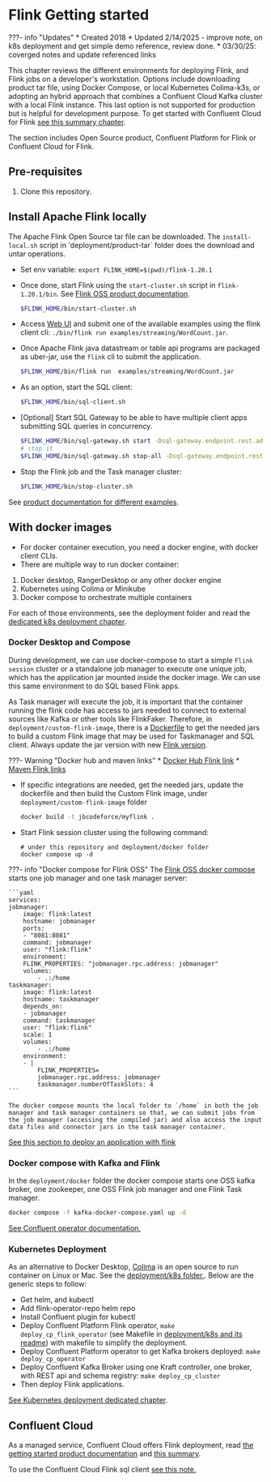 # Flink Getting started

???- info "Updates"
    * Created 2018 
    * Updated 2/14/2025 - improve note, on k8s deployment and get simple demo reference, review done. 
    * 03/30/25: coverged notes and update referenced links

This chapter reviews the different environments for deploying Flink, and Flink jobs on a developer's workstation. Options include  downloading product tar file, using Docker Compose, or local Kubernetes Colima-k3s, or adopting an hybrid approach that combines a Confluent Cloud Kafka cluster with a local Flink instance. This last option is not supported for production but is helpful for development purpose. To get started with Confluent Cloud for Flink [see this summary chapter](../techno/ccloud-flink.md).

The section includes Open Source product, Confluent Platform for Flink or Confluent Cloud for Flink.

## Pre-requisites

1. Clone this repository.

## Install Apache Flink locally

The Apache Flink Open Source tar file can be downloaded. The `install-local.sh` script in 'deployment/product-tar` folder does the download and untar operations.

* Set env variable: `export FLINK_HOME=$(pwd)/flink-1.20.1`

* Once done, start Flink using the `start-cluster.sh` script in `flink-1.20.1/bin`. See [Flink OSS product documentation](https://nightlies.apache.org/flink/flink-docs-release-1.20/docs/try-flink/local_installation/).

    ```sh
    $FLINK_HOME/bin/start-cluster.sh
    ```

* Access [Web UI](http://localhost:8081/#/overview) and submit one of the available examples using the flink client cli: `./bin/flink run examples/streaming/WordCount.jar`.
* Once Apache Flink java datastream or table api programs are packaged as uber-jar, use the `flink` cli to submit the application.

    ```sh
    $FLINK_HOME/bin/flink run  examples/streaming/WordCount.jar
    ```

* As an option, start the SQL client:

    ```sh
    $FLINK_HOME/bin/sql-client.sh
    ```

* [Optional] Start SQL Gateway to be able to have multiple client apps submitting SQL queries in concurrency.

    ```sh
    $FLINK_HOME/bin/sql-gateway.sh start -Dsql-gateway.endpoint.rest.address=localhost
    # stop it
    $FLINK_HOME/bin/sql-gateway.sh stop-all -Dsql-gateway.endpoint.rest.address=localhost
    ```

* Stop the Flink job and the Task manager cluster:

    ```sh
    $FLINK_HOME/bin/stop-cluster.sh
    ```

See [product documentation for different examples](https://nightlies.apache.org/flink/flink-docs-release-1.20/docs/try-flink/datastream/).

## With docker images

* For docker container execution, you need a docker engine, with docker client CLIs. 
* There are multiple way to run docker container: 

1. Docker desktop, RangerDesktop or any other docker engine
1. Kubernetes using Colima or Minikube
1. Docker compose to orchestrate multiple containers

For each of those environments, see the deployment folder and read the [dedicated k8s deployment chapter](./k8s-deploy.md).

### Docker Desktop and Compose

During development, we can use docker-compose to start a simple `Flink session` cluster or a standalone job manager to execute one unique job, which has the application jar mounted inside the docker image. We can use this same environment to do SQL based Flink apps. 

As Task manager will execute the job, it is important that the container running the flink code has access to jars needed to connect to external sources like Kafka or other tools like FlinkFaker. Therefore, in `deployment/custom-flink-image`, there is a [Dockerfile](https://github.com/jbcodeforce/flink-studies/blob/master/deployment/custom-flink-image/Dockerfile) to get the needed jars to build a custom Flink image that may be used for Taskmanager and SQL client. Always update the jar version with new [Flink version](https://hub.docker.com/_/flink).

???- Warning "Docker hub and maven links"
    * [Docker Hub Flink link](https://hub.docker.com/_/flink)
    * [Maven Flink links](https://repo.maven.apache.org/maven2/org/apache/flink/)

* If specific integrations are needed, get the needed jars, update the dockerfile and then build the Custom Flink image, under `deployment/custom-flink-image` folder

    ```sh
    docker build -t jbcodeforce/myflink .
    ```

* Start Flink session cluster using the following command: 

    ```shell
    # under this repository and deployment/docker folder
    docker compose up -d
    ```

???- info "Docker compose for Flink OSS"
    The [Flink OSS docker compose](https://github.com/jbcodeforce/flink-studies/blob/master/deployment/docker/flink-oss-docker-compose.yaml) starts one job manager and one task manager server:

    ```yaml
    services:
    jobmanager:
        image: flink:latest
        hostname: jobmanager
        ports:
        - "8081:8081"
        command: jobmanager
        user: "flink:flink"
        environment:
        FLINK_PROPERTIES: "jobmanager.rpc.address: jobmanager"
        volumes:  
            - .:/home
    taskmanager:
        image: flink:latest 
        hostname: taskmanager
        depends_on:
        - jobmanager
        command: taskmanager
        user: "flink:flink"
        scale: 1
        volumes:
            - .:/home
        environment:
        - |
            FLINK_PROPERTIES=
            jobmanager.rpc.address: jobmanager
            taskmanager.numberOfTaskSlots: 4
    ```

    The docker compose mounts the local folder to `/home` in both the job manager and task manager containers so that, we can submit jobs from the job manager (accessing the compiled jar) and also access the input data files and connector jars in the task manager container.

[See this section to deploy an application with flink]()

### Docker compose with Kafka and Flink

In the `deployment/docker` folder the docker compose starts one OSS kafka broker, one zookeeper, one OSS Flink job manager and one Flink Task manager.

```sh
docker compose -f kafka-docker-compose.yaml up -d
```

[See Confluent operator documentation.](https://docs.confluent.io/operator/current/co-prepare.html)

### Kubernetes Deployment

As an alternative to Docker Desktop, [Colima](https://github.com/abiosoft/colima) is an open source to run container on Linux or Mac.  See the [deployment/k8s folder.](https://github.com/jbcodeforce/flink-studies/tree/master/deployment/k8s). Below are the generic steps to follow:

* Get helm, and kubectl
* Add flink-operator-repo helm repo
* Install Confluent plugin for kubectl
* Deploy Confluent Platform Flink operator, `make deploy_cp_flink_operator`  (see Makefile in [deployment/k8s and its readme](https://github.com/jbcodeforce/flink-studies/tree/master/deployment/k8s)) with  makefile to simplify the deployment.
* Deploy Confluent Platform operator to get Kafka brokers deployed: `make deploy_cp_operator`
* Deploy Confluent Kafka Broker using one Kraft controller, one broker, with REST api and schema registry: `make deploy_cp_cluster`
* Then deploy Flink applications.

[See Kubernetes deployment dedicated chapter](./k8s-deploy.md).

## Confluent Cloud

As a managed service, Confluent Cloud offers Flink deployment, read [the getting started product documentation](https://docs.confluent.io/cloud/current/get-started/index.html) and [this summary](../techno/ccloud-flink.md).

To use the Confluent Cloud Flink sql client [see this note.](https://docs.confluent.io/confluent-cli/current/command-reference/flink/confluent_flink_shell.html)

